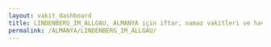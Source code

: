```yaml
---
layout: vakit_dashboard
title: LINDENBERG_IM_ALLGAU, ALMANYA için iftar, namaz vakitleri ve hava durumu - ilçe/eyalet seç
permalink: /ALMANYA/LINDENBERG_IM_ALLGAU/
---
```


<script type="text/javascript">
  var GLOBAL_COUNTRY = 'ALMANYA';
  var GLOBAL_CITY = 'LINDENBERG_IM_ALLGAU';
  var GLOBAL_STATE = '';
  var lat = 72;
  var lon = 21;
</script>
